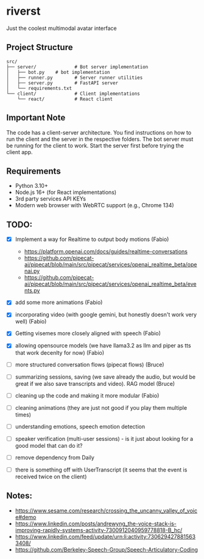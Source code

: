 # riverst
Just the coolest multimodal avatar interface 

## Project Structure

```
src/
├── server/              # Bot server implementation
│   ├── bot.py    # bot implementation
│   ├── runner.py        # Server runner utilities
│   ├── server.py        # FastAPI server
│   └── requirements.txt
└── client/              # Client implementations
    └── react/           # React client
```

## Important Note

The code has a client-server architecture. You find instructions on how to run the client and the server in the respective folders. The bot server must be running for the client to work. Start the server first before trying the client app.

## Requirements

- Python 3.10+
- Node.js 16+ (for React implementations)
- 3rd party services API KEYs
- Modern web browser with WebRTC support (e.g., Chrome 134)


## TODO:
- [x] Implement a way for Realtime to output body motions (Fabio)
    - https://platform.openai.com/docs/guides/realtime-conversations
    - https://github.com/pipecat-ai/pipecat/blob/main/src/pipecat/services/openai_realtime_beta/openai.py
    - https://github.com/pipecat-ai/pipecat/blob/main/src/pipecat/services/openai_realtime_beta/events.py
- [x] add some more animations (Fabio)
- [x] incorporating video (with google gemini, but honestly doesn't work very well) (Fabio)
- [x] Getting visemes more closely aligned with speech (Fabio)
- [x] allowing opensource models (we have llama3.2 as llm and piper as tts that work decenlty for now) (Fabio)
- [ ] more structured conversation flows (pipecat flows) (Bruce)
- [ ] summarizing sessions, saving (we save already the audio, but would be great if we also save transcripts and video). RAG model (Bruce)
- [ ] cleaning up the code and making it more modular (Fabio)

- [ ] cleaning animations (they are just not good if you play them multiple times)
- [ ] understanding emotions, speech emotion detection
- [ ] speaker verification (multi-user sessions) - is it just about looking for a good model that can do it?
- [ ] remove dependency from Daily
- [ ] there is something off with UserTranscript (it seems that the event is received twice on the client)

## Notes:
- https://www.sesame.com/research/crossing_the_uncanny_valley_of_voice#demo
- https://www.linkedin.com/posts/andrewyng_the-voice-stack-is-improving-rapidly-systems-activity-7300912040959778818-B_hc/
- https://www.linkedin.com/feed/update/urn:li:activity:7306294278815633408/
- https://github.com/Berkeley-Speech-Group/Speech-Articulatory-Coding
